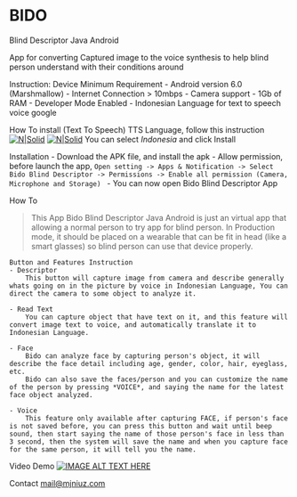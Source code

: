 # BIDO
Blind Descriptor Java Android

App for converting Captured image to the voice synthesis to help blind person understand with their conditions around

Instruction:
    Device Minimum Requirement
        - Android version 6.0 (Marshmallow)
        - Internet Connection > 10mbps
        - Camera support
        - 1Gb of RAM
        - Developer Mode Enabled
        - Indonesian Language for text to speech voice google

How To install (Text To Speech) TTS Language, follow this instruction
[![N|Solid](https://cdn57.androidauthority.net/wp-content/uploads/2015/12/Google-text-to-speech-engine.png)](https://nodesource.com/products/nsolid)
[![N|Solid](https://cdn57.androidauthority.net/wp-content/uploads/2015/12/Google-text-to-speech-engine-3.png)](https://nodesource.com/products/nsolid)
You can select *Indonesia* and click Install


Installation
    - Download the APK file, and install the apk
    - Allow permission, before launch the app, ```Open setting -> Apps & Notification -> Select Bido Blind Descriptor -> Permissions -> Enable all permission (Camera, Microphone and Storage)
    ```
    - You can now open Bido Blind Descriptor App


How To
> This App Bido Blind Descriptor Java Android is just an virtual app that allowing a normal person to try app for blind person. In Production mode, it should be placed on a wearable that can be fit in head (like a smart glasses) so blind person can use that device properly.

    Button and Features Instruction
    - Descriptor
        This button will capture image from camera and describe generally whats going on in the picture by voice in Indonesian Language, You can direct the camera to some object to analyze it.

    - Read Text
        You can capture object that have text on it, and this feature will convert image text to voice, and automatically translate it to Indonesian Language.

    - Face
        Bido can analyze face by capturing person's object, it will describe the face detail including age, gender, color, hair, eyeglass, etc.
        Bido can also save the faces/person and you can customize the name of the person by pressing *VOICE*, and saying the name for the latest face object analyzed.

    - Voice
        This feature only available after capturing FACE, if person's face is not saved before, you can press this button and wait until beep sound, then start saying the name of those person's face in less than 3 second, then the system will save the name and when you capture face for the same person, it will tell you the name.

Video Demo
[![IMAGE ALT TEXT HERE](https://img.youtube.com/vi/Q0Ov0xt-09c/0.jpg)](https://www.youtube.com/watch?v=Q0Ov0xt-09c)

Contact mail@mjniuz.com
